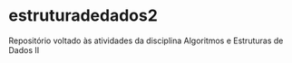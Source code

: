 # estruturadedados2
Repositório voltado às atividades da disciplina Algoritmos e Estruturas de Dados II
